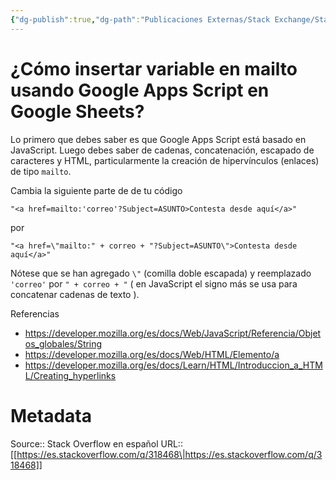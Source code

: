 ```yaml
---
{"dg-publish":true,"dg-path":"Publicaciones Externas/Stack Exchange/Stack Overflow en español/es.stackoverflow.com-318468.md","permalink":"/publicaciones-externas/stack-exchange/stack-overflow-en-espanol/es-stackoverflow-com-318468/","title":"¿Cómo insertar variable en mailto usando Google Apps Script en Google Sheets?","hide":true,"noteIcon":"default","created":"2024-04-03T12:49:10.593-06:00","updated":"2024-04-05T16:43:56.479-06:00"}
---
```


# ¿Cómo insertar variable en mailto usando Google Apps Script en Google Sheets?

Lo primero que debes saber es que Google Apps Script está basado en JavaScript.
Luego debes saber de cadenas, concatenación, escapado de caracteres y HTML, particularmente la creación de hipervínculos (enlaces) de tipo `mailto`.

Cambia la siguiente parte de de tu código

    "<a href=mailto:'correo'?Subject=ASUNTO>Contesta desde aquí</a>"


por

    "<a href=\"mailto:" + correo + "?Subject=ASUNTO\">Contesta desde aquí</a>"

Nótese que se han agregado `\"` (comilla doble escapada) y reemplazado `'correo'` por `" + correo + "` ( en JavaScript el signo más se usa para concatenar cadenas de texto ).

Referencias

- https://developer.mozilla.org/es/docs/Web/JavaScript/Referencia/Objetos_globales/String
- https://developer.mozilla.org/es/docs/Web/HTML/Elemento/a
- https://developer.mozilla.org/es/docs/Learn/HTML/Introduccion_a_HTML/Creating_hyperlinks

# Metadata
Source:: Stack Overflow en español
URL:: [[https://es.stackoverflow.com/q/318468\|https://es.stackoverflow.com/q/318468]]

